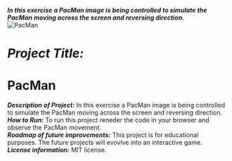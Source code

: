 
<strong><em>In this exercise a PacMan image is being controlled to simulate the PacMan moving across the screen and reversing direction.</em></strong>  
![PacMan](https://png.pngitem.com/pimgs/s/112-1122801_pacman-transparent-images-transparent-background-pacman-transparent-hd.png)

# <h1><strong><em>Project Title:</em></strong><h1>PacMan</H1></H1>
<strong><em>Description of Project:</em></strong> In this exercise a PacMan image is being controlled to simulate the PacMan moving across the screen and reversing direction.<br>
<strong><em>How to Run:</em></strong> To run this project reneder the code in your browser and observe the PacMan movement.  <br>
<strong><em>Roadmap of future improvements:</em></strong> This project is for educational purposes. The future projects will evovlve into an interactive game.<br>
<strong><em>License information:</em></strong>  MIT license. 
